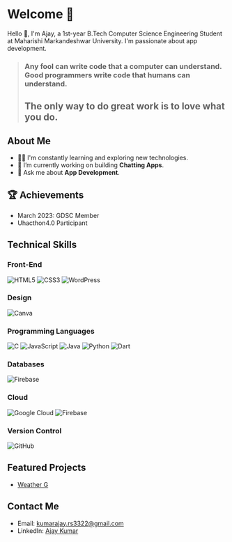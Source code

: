 # Welcome 🤗

Hello 👋, I'm Ajay, a 1st-year B.Tech Computer Science Engineering Student at Maharishi Markandeshwar University. I'm passionate about app development.

> ### Any fool can write code that a computer can understand. Good programmers write code that humans can understand.
> ## The only way to do great work is to love what you do.

## About Me
- 👨‍💻 I'm constantly learning and exploring new technologies.
- 🔭 I’m currently working on building **Chatting Apps**.
- 💬 Ask me about **App Development**.

## 🏆 Achievements
- March 2023: GDSC Member
- Uhacthon4.0 Participant

## Technical Skills
### Front-End
![HTML5](https://img.shields.io/badge/HTML5-%23E34F26.svg?style=for-the-badge&logo=html5&logoColor=white)
![CSS3](https://img.shields.io/badge/CSS3-%231572B6.svg?style=for-the-badge&logo=css3&logoColor=white)
![WordPress](https://img.shields.io/badge/WordPress-%23117AC9.svg?style=for-the-badge&logo=WordPress&logoColor=white)

### Design
![Canva](https://img.shields.io/badge/Canva-%2300C4CC.svg?style=for-the-badge&logo=Canva&logoColor=white)

### Programming Languages
![C](https://img.shields.io/badge/C-%2300599C.svg?style=for-the-badge&logo=c&logoColor=white)
![JavaScript](https://img.shields.io/badge/JavaScript-%23323330.svg?style=for-the-badge&logo=javascript&logoColor=%23F7DF1E)
![Java](https://img.shields.io/badge/Java-%23ED8B00.svg?style=for-the-badge&logo=java&logoColor=white)
![Python](https://img.shields.io/badge/Python-3670A0?style=for-the-badge&logo=python&logoColor=ffdd54)
![Dart](https://img.shields.io/badge/Dart-%230175C2.svg?style=for-the-badge&logo=dart&logoColor=white)

### Databases
![Firebase](https://img.shields.io/badge/Firebase-039BE5?style=for-the-badge&logo=Firebase&logoColor=white)

### Cloud
![Google Cloud](https://img.shields.io/badge/GoogleCloud-%234285F4.svg?style=for-the-badge&logo=google-cloud&logoColor=white)
![Firebase](https://img.shields.io/badge/Firebase-%23039BE5.svg?style=for-the-badge&logo=firebase)

### Version Control
![GitHub](https://img.shields.io/badge/GitHub-%23121011.svg?style=for-the-badge&logo=github&logoColor=white)

## Featured Projects
- [Weather G](https://github.com/Aj3322/Weather_G)



## Contact Me
- Email: [kumarajay.rs3322@gmail.com](mailto:kumarajay.rs3322@gmail.com)
- LinkedIn: [Ajay Kumar](https://www.linkedin.com/in/ajay-kumar-276a681ab/)
